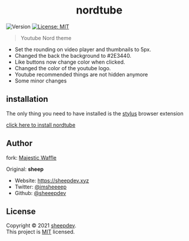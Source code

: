 
<h1 align="center">nordtube</h1>
<p>
  <img alt="Version" src="https://img.shields.io/badge/version-1.0.0-blue.svg?cacheSeconds=2592000" />
  <a href="#" target="_blank">
    <img alt="License: MIT" src="https://img.shields.io/badge/License-MIT-yellow.svg" />
  </a>
</p>

>Youtube Nord theme

* Set the rounding on video player and thumbnails to 5px.
* Changed the back the background to #2E3440.
* Like buttons now change color when clicked.
* Changed the color of the youtube logo.
* Youtube recommended things are not hidden anymore
* Some minor changes


## installation

The only thing you need to have installed is the [stylus](https://github.com/openstyles/stylus) browser extension

[click here to install nordtube](https://github.com/CatFoodEnthusiast/Youtube-Nord-Theme/raw/main/nordtube.user.css)


## Author

fork: [Majestic Waffle](https://github.com/MajesticWaffle)

Original:
**sheep**

* Website: https://sheepdev.xyz
* Twitter: [@imsheeeep](https://twitter.com/imsheeeep)
* Github: [@sheeepdev](https://github.com/sheeepdev)

## License

Copyright © 2021 [sheepdev](https://github.com/sheeepdev).<br />
This project is [MIT](https://github.com/sheeepdev/nordtube/blob/main/LICENSE) licensed.
